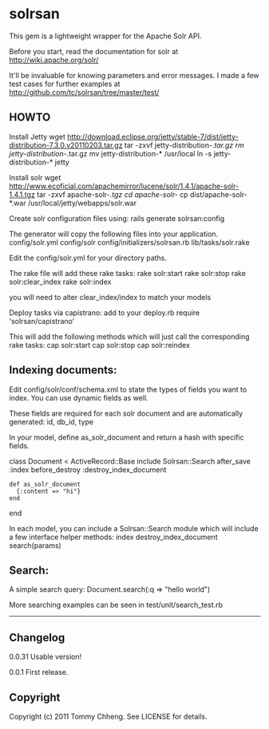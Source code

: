 # solrsan
This gem is a lightweight wrapper for the Apache Solr API.

Before you start, read the documentation for solr at http://wiki.apache.org/solr/

It'll be invaluable for knowing parameters and error messages. I made a few test cases for further examples at http://github.com/tc/solrsan/tree/master/test/

## HOWTO
Install Jetty
  wget http://download.eclipse.org/jetty/stable-7/dist/jetty-distribution-7.3.0.v20110203.tar.gz
  tar -zxvf jetty-distribution-*.tar.gz
  rm jetty-distribution-*.tar.gz
  mv jetty-distribution-* /usr/local
  ln -s jetty-distribution-* jetty

Install solr
  wget http://www.ecoficial.com/apachemirror/lucene/solr/1.4.1/apache-solr-1.4.1.tgz
  tar -zxvf apache-solr-*.tgz
  cd apache-solr-*
  cp dist/apache-solr-*.war /usr/local/jetty/webapps/solr.war

Create solr configuration files using:
  rails generate solrsan:config

The generator will copy the following files into your application.
  config/solr.yml
  config/solr
  config/initializers/solrsan.rb
  lib/tasks/solr.rake

Edit the config/solr.yml for your directory paths.

The rake file will add these rake tasks:
  rake solr:start
  rake solr:stop
  rake solr:clear_index
  rake solr:index

you will need to alter clear_index/index to match your models

Deploy tasks via capistrano:
add to your deploy.rb
  require 'solrsan/capistrano'

This will add the following methods which will just call the
corresponding rake tasks:
  cap solr:start
  cap solr:stop
  cap solr:reindex

## Indexing documents:
Edit config/solr/conf/schema.xml to state the types of fields you want
to index. You can use dynamic fields as well.

These fields are required for each solr document and are automatically
generated:
id, db_id, type

In your model, define as_solr_document and return a hash with specific fields.

  class Document < ActiveRecord::Base
    include Solrsan::Search
    after_save :index
    before_destroy :destroy_index_document

    def as_solr_document
      {:content => "hi"}
    end
  end

In each model, you can include a Solrsan::Search module which will include a few interface helper methods:
  index
  destroy_index_document
  search(params)

## Search:
A simple search query:
  Document.search(:q => "hello world")

More searching examples can be seen in test/unit/search_test.rb

---
## Changelog

0.0.31
Usable version!

0.0.1
First release.

## Copyright

Copyright (c) 2011 Tommy Chheng. See LICENSE for details.

